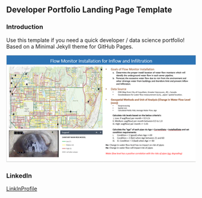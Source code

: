 ## Developer Portfolio Landing Page Template

### Introduction

Use this template if you need a quick developer / data science portfolio! Based on a Minimal Jekyll theme for GitHub Pages.

<img src="images/YanceyKo_WorkExample.GIF?raw=true"/>

### LinkedIn
[LinkInProfile]("https://www.linkedin.com/in/yancey-ko-8866274")
```
